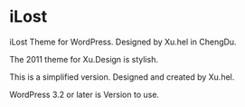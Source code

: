 # iLost
iLost Theme for WordPress. Designed by Xu.hel in ChengDu.

The 2011 theme for Xu.Design is stylish. 

This is a simplified version. Designed and created by Xu.hel. 

WordPress 3.2 or later is Version to use.
